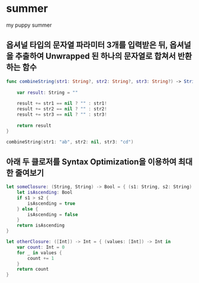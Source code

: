 # summer
my puppy summer


## 옵셔널 타입의 문자열 파라미터 3개를 입력받은 뒤, 옵셔널을 추출하여 Unwrapped 된 하나의 문자열로 합쳐서 반환하는 함수

```swift
func combineString(str1: String?, str2: String?, str3: String?) -> String {
    
    var result: String = ""
    
    result += str1 == nil ? "" : str1!
    result += str2 == nil ? "" : str2!
    result += str3 == nil ? "" : str3!
    
    return result
}

combineString(str1: "ab", str2: nil, str3: "cd")
```

## 아래 두 클로저를 Syntax Optimization을 이용하여 최대한 줄여보기

```swift
let someClosure: (String, String) -> Bool = { (s1: String, s2: String) -> Bool in
    let isAscending: Bool
    if s1 > s2 {
        isAscending = true
    } else {
        isAscending = false
    }
    return isAscending
}
```
```swift
let otherClosure: ([Int]) -> Int = { (values: [Int]) -> Int in
    var count: Int = 0
    for _ in values {
        count += 1
    }
    return count
}
```
